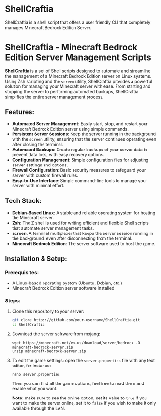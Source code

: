 # ShellCraftia
ShellCraftia is a shell script that offers a user friendly CLI that completely manages Minecraft Bedrock Edition Server.

# ShellCraftia - Minecraft Bedrock Edition Server Management Scripts

**ShellCraftia** is a set of Shell scripts designed to automate and streamline the management of a Minecraft Bedrock Edition server on Linux systems. Using Zsh scripting and the `screen` utility, ShellCraftia provides a powerful solution for managing your Minecraft server with ease. From starting and stopping the server to performing automated backups, ShellCraftia simplifies the entire server management process.

## Features:
- **Automated Server Management**: Easily start, stop, and restart your Minecraft Bedrock Edition server using simple commands.
- **Persistent Server Sessions**: Keep the server running in the background with the `screen` utility, ensuring that the server continues operating even after closing the terminal.
- **Automated Backups**: Create regular backups of your server data to prevent data loss, with easy recovery options.
- **Configuration Management**: Simple configuration files for adjusting server settings and options.
- **Firewall Configuration**: Basic security measures to safeguard your server with custom firewall rules.
- **Easy-to-Use Interface**: Simple command-line tools to manage your server with minimal effort.

## Tech Stack:
- **Debian-Based Linux**: A stable and reliable operating system for hosting the Minecraft server.
- **Zsh**: The Z shell is used for writing efficient and flexible Shell scripts that automate server management tasks.
- **screen**: A terminal multiplexer that keeps the server session running in the background, even after disconnecting from the terminal.
- **Minecraft Bedrock Edition**: The server software used to host the game.

## Installation & Setup:
### Prerequisites:
- A Linux-based operating system (Ubuntu, Debian, etc.)
- Minecraft Bedrock Edition server software installed

### Steps:
1. Clone this repository to your server:
   ```bash
   git clone https://github.com/your-username/ShellCraftia.git
   cd ShellCraftia
   ```

2. Download the server software from mojang:
   ```
   wget https://minecraft.net/en-us/download/server/bedrock -O minecraft-bedrock-server.zip
   unzip minecraft-bedrock-server.zip
   ```

3. To edit the game settings:
   open the `server.properties` file with any text editor,
   for instance:
   ```
   nano server.properties
   ```
   Then you can find all the game options, feel free to read them and enable what you want.
   
   **Note:** make sure to see the online option, set its value to `true` if you want to make the server online,
   set it to `false` if you wish to make it only available through the LAN.
